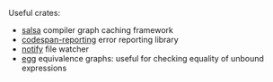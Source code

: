 Useful crates:
* [salsa](http://salsa-rs.github.io/salsa/) compiler graph caching framework
* [codespan-reporting](https://docs.rs/codespan-reporting/0.9.0/codespan_reporting/) error reporting library
* [notify](https://docs.rs/notify/4.0.15/notify/) file watcher
* [egg](https://egraphs-good.github.io/) equivalence graphs: useful for checking equality of unbound expressions